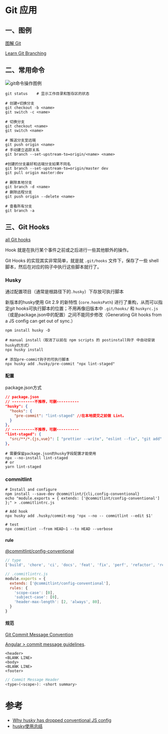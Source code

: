 # Git 应用

## 一、图例

[图解 Git](https://marklodato.github.io/visual-git-guide/index-zh-cn.html)

[Learn Git Branching](https://learngitbranching.js.org/?locale=zh_CN)

## 二、常用命令

![git命令操作图例](https://i.stack.imgur.com/cZkcV.jpg)

```shell
git status    # 显示工作目录和暂存区的状态

# 创建+切换分支
git checkout -b <name>
git switch -c <name>

# 切换分支
git checkout <name>
git switch <name>

# 推送分支至远端
git push origin <name>
# 手动建立追踪关系
git branch --set-upstream-to=origin/<name> <name>

#创建的分支最好和远端分支如果不同名
git branch --set-upstream-to=origin/master dev
git pull origin master:dev

# 删除本地分支
git branch -d <name>
# 删除远程分支
git push origin --delete <name>

# 查看所有分支
git branch -a
```

## 三、Git Hooks

[all Git hooks](https://git-scm.com/docs/githooks)

Hook 就是在执行某个事件之前或之后进行一些其他额外的操作。

Git Hooks 的实现其实非常简单，就是就 `.git/hooks` 文件下，保存了一些 shell 脚本，然后在对应的钩子中执行这些脚本就行了。

### Husky

通过配置项目（通常是根路径下的`.husky`）下存放可执行脚本

新版本的husky使用 Git 2.9 的新特性 (`core.hooksPath`) 进行了重构，从而可以指定git hooks可执行脚本的位置；不用再像旧版本中 `.git/hooks/` 和  `huskyrc.js`（或是package.json中的配置）之间不能同步修改（Generating Git hooks from a JS config can get out of sync.）

```shell
npm install husky -D

# manual install（取消了以前在 npm scripts 的 postinstall钩子 中自动安装husky的方式）
npx husky install

# 添加pre-commit钩子的可执行脚本
npx husky add .husky/pre-commit "npx lint-staged"
```

#### 配置

package.json方式

```json
// package.json
// ----------不推荐，可删----------
"husky": {
  "hooks": {
    "pre-commit": "lint-staged" //在本地提交之前做 Lint。
  }
},
// ----------不推荐，可删----------
"lint-staged": {
  "src/**/*.{js,vue}": [ "prettier --write", "eslint --fix", "git add" ]
},
```

```shell
# 需要保留package.json的husky字段配置才能使用
npx --no-install lint-staged
# or
yarn lint-staged
```

### commitlint

```shell
# Install and configure
npm install --save-dev @commitlint/{cli,config-conventional}
echo "module.exports = { extends: ['@commitlint/config-conventional'] };" > .commitlintrc.js

# Add hook
npx husky add .husky/commit-msg 'npx --no -- commitlint --edit $1'

# test
npx commitlint --from HEAD~1 --to HEAD --verbose
```

#### rule

[@commitlint/config-conventional](https://www.npmjs.com/package/@commitlint/config-conventional)

```js
// type
['build', 'chore', 'ci', 'docs', 'feat', 'fix', 'perf', 'refactor', 'revert', 'style', 'test']
```

```js
// .commitlintrc.js
module.exports = {
  extends: ['@commitlint/config-conventional'],
  rules: {
    'scope-case': [0],
    'subject-case': [0],
    'header-max-length': [2, 'always', 80],
  }
}
```

#### 规范

[Git Commit Message Convention](https://github.com/vuejs/vue/blob/dev/.github/COMMIT_CONVENTION.md)

[Angular > commit message guidelines](https://github.com/angular/angular/blob/master/CONTRIBUTING.md#commit).

```
<header>
<BLANK LINE>
<body>
<BLANK LINE>
<footer>
```

```js
// Commit Message Header
<type>(<scope>): <short summary>
```

# 参考

- [Why husky has dropped conventional JS config](https://blog.typicode.com/husky-git-hooks-javascript-config/)
- [husky使用总结](https://zhuanlan.zhihu.com/p/366786798)